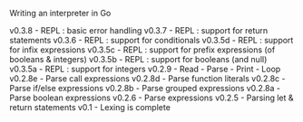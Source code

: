 Writing an interpreter in Go

v0.3.8      - REPL : basic error handling
v0.3.7      - REPL : support for return statements
v0.3.6      - REPL : support for conditionals
v0.3.5d     - REPL : support for infix expressions
v0.3.5c     - REPL : support for prefix expressions (of booleans & integers)
v0.3.5b     - REPL : support for booleans (and null)
v0.3.5a     - REPL : support for integers
v0.2.9      - Read - Parse - Print - Loop
v0.2.8e     - Parse call expressions
v0.2.8d     - Parse function literals
v0.2.8c     - Parse if/else expressions
v0.2.8b     - Parse grouped expressions
v0.2.8a     - Parse boolean expressions
v0.2.6      - Parse expressions
v0.2.5      - Parsing let & return statements
v0.1        - Lexing is complete

